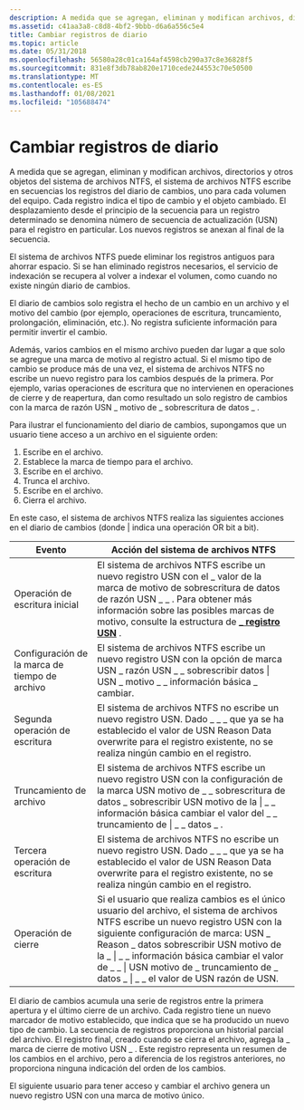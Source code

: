 ```yaml
---
description: A medida que se agregan, eliminan y modifican archivos, directorios y otros objetos del sistema de archivos NTFS, el sistema de archivos NTFS escribe en secuencias los registros del diario de cambios, uno para cada volumen del equipo.
ms.assetid: c41aa3a8-c8d8-4bf2-9bbb-d6a6a556c5e4
title: Cambiar registros de diario
ms.topic: article
ms.date: 05/31/2018
ms.openlocfilehash: 56580a28c01ca164af4598cb290a37c8e36828f5
ms.sourcegitcommit: 831e8f3db78ab820e1710cede244553c70e50500
ms.translationtype: MT
ms.contentlocale: es-ES
ms.lasthandoff: 01/08/2021
ms.locfileid: "105688474"
---
```

# <a name="change-journal-records"></a>Cambiar registros de diario

A medida que se agregan, eliminan y modifican archivos, directorios y otros objetos del sistema de archivos NTFS, el sistema de archivos NTFS escribe en secuencias los registros del diario de cambios, uno para cada volumen del equipo. Cada registro indica el tipo de cambio y el objeto cambiado. El desplazamiento desde el principio de la secuencia para un registro determinado se denomina número de secuencia de actualización (USN) para el registro en particular. Los nuevos registros se anexan al final de la secuencia.

El sistema de archivos NTFS puede eliminar los registros antiguos para ahorrar espacio. Si se han eliminado registros necesarios, el servicio de indexación se recupera al volver a indexar el volumen, como cuando no existe ningún diario de cambios.

El diario de cambios solo registra el hecho de un cambio en un archivo y el motivo del cambio (por ejemplo, operaciones de escritura, truncamiento, prolongación, eliminación, etc.). No registra suficiente información para permitir invertir el cambio.

Además, varios cambios en el mismo archivo pueden dar lugar a que solo se agregue una marca de motivo al registro actual. Si el mismo tipo de cambio se produce más de una vez, el sistema de archivos NTFS no escribe un nuevo registro para los cambios después de la primera. Por ejemplo, varias operaciones de escritura que no intervienen en operaciones de cierre y de reapertura, dan como resultado un solo registro de cambios con la marca de razón USN \_ motivo de \_ sobrescritura de datos \_ .

Para ilustrar el funcionamiento del diario de cambios, supongamos que un usuario tiene acceso a un archivo en el siguiente orden:

1.  Escribe en el archivo.
2.  Establece la marca de tiempo para el archivo.
3.  Escribe en el archivo.
4.  Trunca el archivo.
5.  Escribe en el archivo.
6.  Cierra el archivo.

En este caso, el sistema de archivos NTFS realiza las siguientes acciones en el diario de cambios (donde \| indica una operación OR bit a bit).



| Evento                                 | Acción del sistema de archivos NTFS                                                                                                                                                                                                                                                    |
|---------------------------------------|----------------------------------------------------------------------------------------------------------------------------------------------------------------------------------------------------------------------------------------------------------------------------|
| Operación de escritura inicial<br/>    | El sistema de archivos NTFS escribe un nuevo registro USN con el \_ valor de la marca de motivo de sobrescritura de datos de razón USN \_ \_ . Para obtener más información sobre las posibles marcas de motivo, consulte la estructura de [**\_ registro USN**](/windows/desktop/api/WinIoCtl/ns-winioctl-usn_record_v2) .<br/>                                                     |
| Configuración de la marca de tiempo de archivo<br/> | El sistema de archivos NTFS escribe un nuevo registro USN con la opción de marca USN \_ razón USN \_ \_ sobrescribir datos \| USN \_ motivo \_ \_ información básica \_ cambiar.<br/>                                                                                                                            |
| Segunda operación de escritura<br/>     | El sistema de archivos NTFS no escribe un nuevo registro USN. Dado \_ \_ \_ que ya se ha establecido el valor de USN Reason Data overwrite para el registro existente, no se realiza ningún cambio en el registro.<br/>                                                                                           |
| Truncamiento de archivo<br/>            | El sistema de archivos NTFS escribe un nuevo registro USN con la configuración de la marca USN motivo de \_ \_ sobrescritura de datos \_ sobrescribir USN motivo de la \| \_ \_ información básica cambiar el valor del \_ \_ truncamiento de \| \_ \_ datos \_ .<br/>                                                                                           |
| Tercera operación de escritura<br/>      | El sistema de archivos NTFS no escribe un nuevo registro USN. Dado \_ \_ \_ que ya se ha establecido el valor de USN Reason Data overwrite para el registro existente, no se realiza ningún cambio en el registro.<br/>                                                                                           |
| Operación de cierre<br/>            | Si el usuario que realiza cambios es el único usuario del archivo, el sistema de archivos NTFS escribe un nuevo registro USN con la siguiente configuración de marca: USN \_ Reason \_ datos sobrescribir USN motivo de la \_ \| \_ \_ información básica cambiar el valor de \_ \_ \| USN motivo de \_ truncamiento de \_ datos \_ \| \_ \_ el valor de USN razón de USN.<br/> |



 

El diario de cambios acumula una serie de registros entre la primera apertura y el último cierre de un archivo. Cada registro tiene un nuevo marcador de motivo establecido, que indica que se ha producido un nuevo tipo de cambio. La secuencia de registros proporciona un historial parcial del archivo. El registro final, creado cuando se cierra el archivo, agrega la \_ marca de cierre de motivo USN \_ . Este registro representa un resumen de los cambios en el archivo, pero a diferencia de los registros anteriores, no proporciona ninguna indicación del orden de los cambios.

El siguiente usuario para tener acceso y cambiar el archivo genera un nuevo registro USN con una marca de motivo único.

 

 




